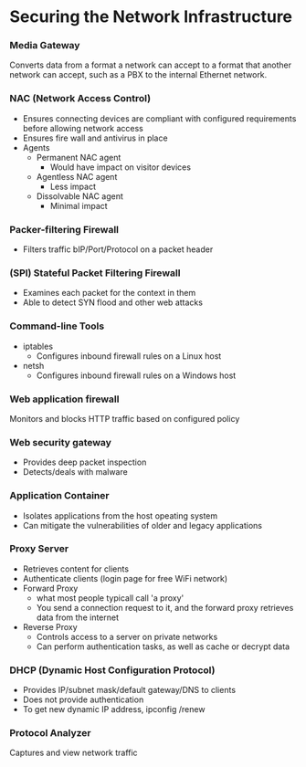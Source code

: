 # Securing the Network Infrastructure

### Media Gateway
Converts data from a format a network can accept to a format that another network can accept, such as a PBX to the internal Ethernet network.

### NAC (Network Access Control)
* Ensures connecting devices are compliant with configured requirements before allowing network access
* Ensures fire wall and antivirus in place
* Agents
  * Permanent NAC agent
    * Would have impact on visitor devices
  * Agentless NAC agent
    * Less impact
  * Dissolvable NAC agent
    * Minimal impact

### Packer-filtering Firewall
* Filters traffic bIP/Port/Protocol on a packet header

### (SPI) Stateful Packet Filtering Firewall
* Examines each packet for the context in them
* Able to detect SYN flood and other web attacks

### Command-line Tools
* iptables
  * Configures inbound firewall rules on a Linux host
* netsh
  * Configures inbound firewall rules on a Windows host
  
### Web application firewall
Monitors and blocks HTTP traffic based on configured policy

### Web security gateway
* Provides deep packet inspection
* Detects/deals with malware

### Application Container
* Isolates applications from the host opeating system
* Can mitigate the vulnerabilities of older and legacy applications

### Proxy Server
* Retrieves content for clients
* Authenticate clients (login page for free WiFi network)
* Forward Proxy
  * what most people typicall call 'a proxy'
  * You send a connection request to it, and the forward proxy retrieves data from the internet
* Reverse Proxy
  * Controls access to a server on private networks
  * Can perform authentication tasks, as well as cache or decrypt data

### DHCP (Dynamic Host Configuration Protocol)
* Provides IP/subnet mask/default gateway/DNS to clients
* Does not provide authentication
* To get new dynamic IP address, ipconfig /renew

### Protocol Analyzer
Captures and view network traffic
